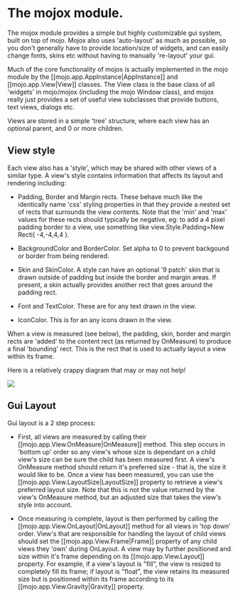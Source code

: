 
# The mojox module.

The mojox module provides a simple but highly customizable gui system, built on top of mojo. Mojox also uses 'auto-layout' as much as possible, so you don't generally have to provide location/size of widgets, and can easily change fonts, skins etc without having to manually 're-layout' your gui.

Much of the core functionality of mojox is actually implemented in the mojo module by the [[mojo.app.AppInstance|AppInstance]] 
and [[mojo.app.View|View]] classes. The View class is the base class of all 'widgets' in mojo/mojox (including the mojo Window class), and mojox really just provides a set of useful view subclasses that provide buttons, text views, dialogs etc.

Views are stored in a simple 'tree' structure, where each view has an optional parent, and 0 or more children.


## View style

Each view also has a 'style', which may be shared with other views of a similar type. A view's style contains information that affects its layout and rendering including:

* Padding, Border and Margin rects. These behave much like the identically name 'css' styling properties in that they provide a nested set of rects that surrounds the view contents. Note that the 'min' and 'max' values for these rects should typically be negative, eg: to add a 4 pixel padding border to a view, use something like view.Style.Padding=New Recti( -4,-4,4,4 ).

* BackgroundColor and BorderColor. Set alpha to 0 to prevent backgound or border from being rendered.

* Skin and SkinColor. A style can have an optional '9 patch' skin that is drawn outside of padding but inside the 
border and margin areas. If present, a skin actually provides another rect that goes around the padding rect.

* Font and TextColor. These are for any text drawn in the view.

* IconColor. This is for an any icons drawn in the view.

When a view is measured (see below), the padding, skin, border and margin rects are 'added' to the content rect (as returned by OnMeasure) to produce a final 'bounding' rect. This is the rect that is used to actually layout a view within its frame.

Here is a relatively crappy diagram that may or may not help!

<img src="${CD}/diag1.png">


## Gui Layout

Gui layout is a 2 step process:

* First, all views are measured by calling their [[mojo.app.View.OnMeasure|OnMeasure]] method. This step occurs in 'bottom up' order so any view's whose size is dependant on a child view's size can be sure the child has been measured first. A view's OnMeasure method should return it's preferred size - that is, the size it would like to be. Once a view has been measured, you can use the [[mojo.app.View.LayoutSize|LayoutSize]] property to retrieve a view's preferred layout size. Note that this is not the value returned by the view's OnMeasure method, but an adjusted size that takes the view's style into account.

* Once measuring is complete, layout is then performed by calling the [[mojo.app.View.OnLayout|OnLayout]] method for all views in 'top down' order. View's that are responsible for handling the layout of child views should set the [[mojo.app.View.Frame|Frame]] property of any child views they 'own' during OnLayout. A view may by further positioned and size within it's frame depending on its [[mojo.app.View.Layout]] property. For example, if a view's layout is "fill", the view is resized to completely fill its frame; if layout is "float", the view retains its measured size but is positioned within its frame according to its [[mojo.app.View.Gravity|Gravity]] property.

